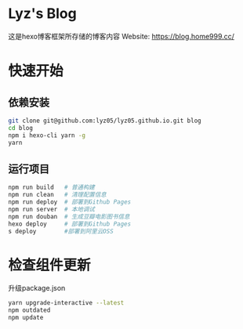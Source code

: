 # Lyz's Blog
这是hexo博客框架所存储的博客内容
Website: https://blog.home999.cc/

# 快速开始
## 依赖安装
```bash
git clone git@github.com:lyz05/lyz05.github.io.git blog
cd blog
npm i hexo-cli yarn -g
yarn
```

## 运行项目
```bash
npm run build   # 普通构建
npm run clean   # 清理配置信息
npm run deploy  # 部署到Github Pages
npm run server  # 本地调试
npm run douban  # 生成豆瓣电影图书信息
hexo deploy     # 部署到Github Pages
s deploy        #部署到阿里云OSS
```

# 检查组件更新
升级package.json
```bash
yarn upgrade-interactive --latest
npm outdated
npm update
```
